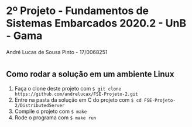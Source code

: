 2º Projeto - Fundamentos de Sistemas Embarcados 2020.2 - UnB - Gama
=========================
André Lucas de Sousa Pinto - 17/0068251

#

## Como rodar a solução em um ambiente Linux

1. Faça o clone deste projeto com ```$ git clone https://github.com/andrelucax/FSE-Projeto-2.git```
2. Entre na pasta da solução em C do projeto com ```$ cd FSE-Projeto-2/DistributedServer```
3. Compile o projeto com ```$ make```
4. Rode o programa com ```$ make run```